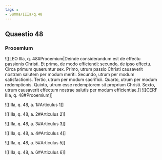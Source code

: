 ```yaml
---
tags : 
- Summa/IIIa/q.48
---
```


## Quaestio 48

### Prooemium

![[LEO IIIa, q. 48#Prooemium|Deinde considerandum est de effectu passionis Christi. Et primo, de modo efficiendi; secundo, de ipso effectu. Circa primum quaeruntur sex. Primo, utrum passio Christi causaverit nostram salutem per modum meriti. Secundo, utrum per modum satisfactionis. Tertio, utrum per modum sacrificii. Quarto, utrum per modum redemptionis. Quinto, utrum esse redemptorem sit proprium Christi. Sexto, utrum causaverit effectum nostrae salutis per modum efficientiae.]]
![[CERF IIIa, q. 48#Prooemium]]

![[IIIa, q. 48, a. 1#Articulus 1]]

![[IIIa, q. 48, a. 2#Articulus 2]]

![[IIIa, q. 48, a. 3#Articulus 3]]

![[IIIa, q. 48, a. 4#Articulus 4]]

![[IIIa, q. 48, a. 5#Articulus 5]]

![[IIIa, q. 48, a. 6#Articulus 6]]

